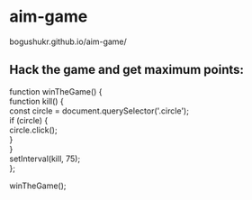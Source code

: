 # aim-game
bogushukr.github.io/aim-game/

## Hack the game and get maximum points:
function winTheGame() {\
function kill() {\
const circle = document.querySelector('.circle');\
if (circle) {\
circle.click();\
}\
}\
setInterval(kill, 75);\
};

winTheGame();
